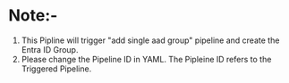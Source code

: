 # Note:-
1. This Pipline will trigger "add single aad group" pipeline and create the Entra ID Group.
2. Please change the Pipeline ID in YAML. The Pipleine ID refers to the Triggered Pipeline.
